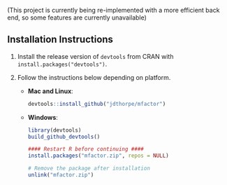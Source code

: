 
(This project is currently being re-implemented with a more efficient back end, so some features are currently unavailable)

## Installation Instructions

1. Install the release version of `devtools` from CRAN with `install.packages("devtools")`.

2. Follow the instructions below depending on platform.

    * **Mac and Linux**:

        ```R
        devtools::install_github("jdthorpe/mfactor")
        ```

    * **Windows**:

        ```R
        library(devtools)
        build_github_devtools()

        #### Restart R before continuing ####
        install.packages("mfactor.zip", repos = NULL)

        # Remove the package after installation
        unlink("mfactor.zip")
        ```

